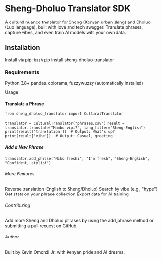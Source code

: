 # Sheng-Dholuo Translator SDK

A cultural nuance translator for Sheng (Kenyan urban slang) and Dholuo (Luo language), built with love and tech swagger. Translate phrases, capture vibes, and even train AI models with your own data.

## Installation

Install via pip:
```bash```
pip install sheng-dholuo-translator

### Requirements

Python 3.8+
pandas, colorama, fuzzywuzzy (automatically installed)

Usage

#### Translate a Phrase

```from sheng_dholuo_translator import CulturalTranslator```

```translator = CulturalTranslator("phrases.csv")```
```result = translator.translate("Mambo vipi?", lang_filter="Sheng-English")```
```print(result['translation'])  # Output: What’s up?```
```print(result['vibe'])  # Output: Casual, greeting```

##### Add a New Phrase

```translator.add_phrase("Niko freshi", "I’m fresh", "Sheng-English", "Confident, stylish")```

###### More Features

Reverse translation (English to Sheng/Dholuo)
Search by vibe (e.g., "hype")
Get stats on your phrase collection
Export data for AI training

###### Contributing

Add more Sheng and Dholuo phrases by using the add_phrase method or submitting a pull request on GitHub.

###### Author

Built by Kevin Omondi Jr. with Kenyan pride and AI dreams.
